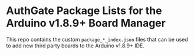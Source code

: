 # AuthGate Package Lists for the Arduino v1.8.9+ Board Manager

This repo contains the custom `package_*_index.json` files that can be used to add new
third party boards to the Arduino v1.8.9+ IDE.
